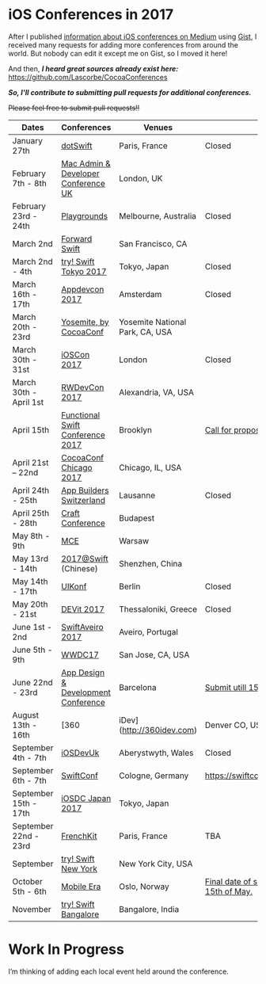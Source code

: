 # iOS Conferences in 2017

After I published [information about iOS conferences on Medium](https://medium.com/swift-column/ios-conferences-in-2017-swiftlang-iosdev-3ef75688c588#.ep89wg8mj) using [Gist](https://gist.github.com/jpmartha/fbc43745677bc9bf6486d4074c2c01d5), I received many requests for adding more conferences from around the world. But nobody can edit it except me on Gist, so I moved it here!

And then, _**I heard great sources already exist here:**_
https://github.com/Lascorbe/CocoaConferences

_**So, I'll contribute to submitting pull requests for additional conferences.**_

~~Please feel free to submit pull requests!!~~

Dates | Conferences | Venues | CfPs
---|---|---|---
January 27th | [dotSwift](https://www.dotswift.io) | Paris, France | Closed
February 7th - 8th | [Mac Admin & Developer Conference UK](http://www.macad.uk) | London, UK
February 23rd - 24th | [Playgrounds](http://www.playgroundscon.com) | Melbourne, Australia | Closed
March 2nd | [Forward Swift](https://forwardswift.com) | San Francisco, CA |
March 2nd - 4th | [try! Swift Tokyo 2017](https://www.tryswift.co/tokyo/en) | Tokyo, Japan | Closed
March 16th - 17th | [Appdevcon 2017](http://appdevcon.nl) | Amsterdam | Closed
March 20th - 23rd | [Yosemite, by CocoaConf](http://cocoaconf.com/yosemite) | Yosemite National Park, CA, USA |
March 30th - 31st | [iOSCon 2017](https://skillsmatter.com/conferences/8180-ioscon-2017-the-conference-for-ios-and-swift-developers) | London | Closed
March 30th - April 1st | [RWDevCon 2017](https://www.rwdevcon.com) | Alexandria, VA, USA |
April 15th | [Functional Swift Conference 2017](http://2017.funswiftconf.com) | Brooklyn | [Call for proposals](https://t.co/jN2fey55t4)
April 21st – 22nd | [CocoaConf Chicago 2017](http://cocoaconf.com/chicago-2017/home) | Chicago, IL, USA
April 24th - 25th | [App Builders Switzerland](https://www.appbuilders.ch) | Lausanne | Closed
April 25th - 28th | [Craft Conference](http://craft-conf.com) | Budapest | 
May 8th - 9th | [MCE](http://2017.mceconf.com) | Warsaw | 
May 13rd - 14th | [2017@Swift](http://www.bagevent.com/event/378252) (Chinese) | Shenzhen, China |
May 14th - 17th | [UIKonf](http://www.uikonf.com) | Berlin | Closed
May 20th - 21st | [DEVit 2017](http://devitconf.org)| Thessaloniki, Greece |  Closed
June 1st - 2nd | [SwiftAveiro 2017](http://swiftaveiro.xyz) | Aveiro, Portugal |
June 5th - 9th | [WWDC17](https://developer.apple.com/wwdc/) | San Jose, CA, USA |
June 22nd - 23rd | [App Design & Development Conference](http://addconf.com) | Barcelona | [Submit utill 15.3.2017](http://addconf.com/call_for_papers/)
August 13th - 16th | [360|iDev](http://360idev.com) | Denver CO, USA | [Submissions close 4/14](https://360idev.com/call-for-papers/)
September 4th - 7th | [iOSDevUk](http://www.iosdevuk.com) | Aberystwyth, Wales |  Closed
September 6th - 7th | [SwiftConf](https://swiftconf.com) | Cologne, Germany | https://swiftconf.com/speaker/you/
September 15th - 17th | [iOSDC Japan 2017](https://iosdc.jp/2017/) | Tokyo, Japan | 
September 22nd - 23rd | [FrenchKit](http://frenchkit.fr) | Paris, France | TBA
September | [try! Swift New York](https://www.tryswift.co/events/2017/nyc) | New York City, USA |
October 5th - 6th | [Mobile Era](https://mobileera.rocks) | Oslo, Norway | [Final date of submission will be 15th of May.](https://mobileera.rocks/news/posts/c4p-time/)
November | [try! Swift Bangalore](https://www.tryswift.co/events/2017/bangalore) | Bangalore, India |

# Work In Progress

I’m thinking of adding each local event held around the conference.
